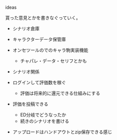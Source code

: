 ideas

貰った意見とかを書きなぐっていく。

- シナリオ倉庫
- キャラクターデータ保管庫
- オンセツールのでのキャラ駒実装機能
  - チャパレ・データ・セリフとかも

- シナリオ関係
- ログインして評価数を稼ぐ
  - 評価は将来的に還元できる仕組みにする
- 評価を投稿できる
  - ED分岐でどうなったか
  - 続きのシナリオを書ける

- アップロードはハンドアウトとzip保存できる感じ
